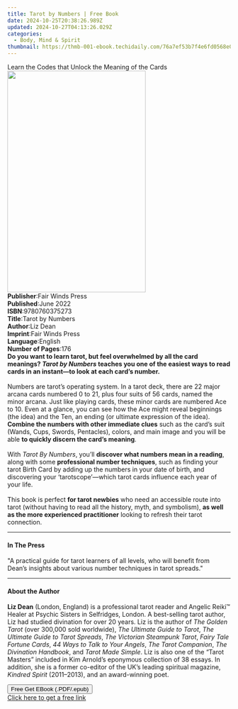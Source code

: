 ```yaml
---
title: Tarot by Numbers | Free Book
date: 2024-10-25T20:38:26.989Z
updated: 2024-10-27T04:13:26.029Z
categories:
  - Body, Mind & Spirit
thumbnail: https://thmb-001-ebook.techidaily.com/76a7ef53b7f4e6fd0568e07eaa0bb522dd9a085b48844d8990762d689f2e005f.jpg
---
```

<main id="book-container">
  <div class="flex flex-col">
    <div class="book-brief flex-1 py-6 px-4 sm:p-6 md:py-10 md:px-8">
      <!-- brief-->
      <div class="book-brief-main">
        Learn the Codes that Unlock the Meaning of the Cards
      </div>
    </div>
    <div
      class="book-meta-info flex-1 grid gap-4 col-start-1 col-end-3 row-start-1 sm:mb-6 sm:grid-cols-4 lg:gap-6 lg:col-start-2 lg:row-end-6 lg:row-span-6 lg:mb-0"
    >
      <div
        class="book-meta-info-left place-content-center mt-4 p-4 text-sm leading-6 col-start-2 col-span-2 dark:text-slate-400"
      >
        <img
          class="w-full h-500 object-cover rounded-lg sm:h-255 sm:col-span-2 lg:col-span-full"
          src="https://img-001-ebook.techidaily.com/c715e91ec023ff02d4dd8739b1bd7147b2dd3758fb0df2871b3c3fffb0ee1a0d.jpg"
          alt=""
          width="312"
          height="500"
        />
      </div>
      <div
        class="book-meta-info-right mt-2 col-start-1 row-start-2 col-span-3 self-center"
      >
        <!-- meta data  -->
        <div class="flex flex-col px-4 md:px-8">
          <div class="flex-1">
            <strong>Publisher</strong>:<span class="px-2"
              >Fair Winds Press</span
            >
          </div>
          <div class="flex-1">
            <strong>Published</strong>:<span class="px-2">June 2022</span>
          </div>
          <div class="flex-1">
            <strong>ISBN</strong>:<span class="px-2">9780760375273</span>
          </div>
          <div class="flex-1">
            <strong>Title</strong>:<span class="px-2">Tarot by Numbers</span>
          </div>
          <div class="flex-1">
            <strong>Author</strong>:<span class="px-2">Liz Dean</span>
          </div>
          <div class="flex-1">
            <strong>Imprint</strong>:<span class="px-2">Fair Winds Press</span>
          </div>
          <div class="flex-1">
            <strong>Language</strong>:<span class="px-2">English</span>
          </div>
          <div class="flex-1">
            <strong>Number of Pages</strong>:<span class="px-2">176</span>
          </div>
        </div>
      </div>
    </div>
    <div class="book-description flex-1 py-6 px-4 sm:p-6 md:py-10 md:px-8">
      <div class="book-description-main">
        <div accordion-content="" id="description">
          <b
            >Do you want to learn tarot, but feel overwhelmed by all the card
            meanings? <i>Tarot by Numbers</i> teaches you one of the easiest
            ways to read cards in an instant—to look at each card’s number.</b
          ><br /><br />
          Numbers are tarot’s operating system. In a tarot deck, there are 22
          major arcana cards numbered 0 to 21, plus four suits of 56 cards,
          named the minor arcana. Just like playing cards, these minor cards are
          numbered Ace to 10. Even at a glance, you can see how the Ace might
          reveal beginnings (the idea) and the Ten, an ending (or ultimate
          expression of the idea).
          <b>Combine the numbers with other immediate clues</b> such as the
          card’s suit (Wands, Cups, Swords, Pentacles), colors, and main image
          and you will be able
          <b>to quickly discern the card’s meaning</b>.<br /><br />
          With <i>Tarot By Numbers</i>, you’ll
          <b>discover what numbers mean in a reading</b>, along with some
          <b>professional number techniques</b>, such as finding your tarot
          Birth Card by adding up the numbers in your date of birth, and
          discovering your ‘tarotscope’—which tarot cards influence each year of
          your life.<br /><br />
          This book is perfect <b>for tarot newbies</b> who need an accessible
          route into tarot (without having to read all the history, myth, and
          symbolism),
          <b>as well as the more experienced practitioner</b> looking to refresh
          their tarot connection.
        </div>
        <div class="accordion-fader"></div>
      </div>
    </div>
    <div class="book-excerpts flex-1 py-6 px-4 sm:p-6 md:py-10 md:px-8">
      <!-- excerpts-->
      <div class="book-excerpts-main">
        <hr />
        <h4 class="placeholder placeholder-heading">
          <span>In The Press</span>
        </h4>
        <p>
          "A practical guide for tarot learners of all levels, who will benefit
          from Dean’s insights about various number techniques in tarot
          spreads."
        </p>
      </div>
    </div>
    <div class="book-about-author flex-1 py-6 px-4 sm:p-6 md:py-10 md:px-8">
      <!-- about author-->
      <div class="book-main-author-main">
        <hr />
        <h4 class="placeholder placeholder-heading">
          <span>About the Author</span>
        </h4>
        <p></p>
        <p>
          <b>Liz Dean</b> (London, England) is a professional tarot reader and
          Angelic Reiki™ Healer at Psychic Sisters in Selfridges, London. A
          best-selling tarot author, Liz had studied divination for over 20
          years. Liz is the author of <i>The Golden Tarot</i> (over 300,000 sold
          worldwide),&nbsp;<i>The Ultimate Guide to Tarot</i>,
          <i>The Ultimate Guide to Tarot Spreads</i>,
          <i>The Victorian Steampunk Tarot</i>, <i>Fairy Tale Fortune Cards</i>,
          <i>44 Ways to Talk to Your Angels</i>, <i>The Tarot Companion</i>,
          <i>The Divination Handbook</i>, and <i>Tarot Made Simple</i>.&nbsp;Liz
          is also one of the “Tarot Masters” included in Kim Arnold’s eponymous
          collection of 38 essays. In addition, she is a former co-editor of the
          UK’s leading spiritual magazine, <i>Kindred Spirit</i> (2011–2013),
          and an award-winning poet.
        </p>
        <p></p>
      </div>
    </div>
    <div class="book-free-get flex-1 py-6 px-4 sm:p-6 md:py-10 md:px-8">
      <button
        id="btn-free-get"
        class="bg-blue-500 hover:bg-blue-700 text-white font-bold py-2 px-4 rounded"
      >
        Free Get EBook (.PDF/.epub)
      </button>
      <div id="countdown-display" class="px-2 text-lg mt-2"></div>
      <a
        id="free-link"
        class="hidden bg-blue-500 hover:bg-blue-700 text-white font-bold py-2 px-4 rounded"
        href="https://www.ebooks.com/en-us/book/210595438/tarot-by-numbers/liz-dean/"
        target="_blank"
        >Click here to get a free link</a
      >
    </div>
    <script>
      let countdownTime = 0;
      let countdownInterval = null;
      document
        .getElementById('btn-free-get')
        .addEventListener('click', startCountdown);
      function startCountdown() {
        countdownTime = new Date().getTime() + 60000 * 3;
        countdownInterval = setInterval(updateCountdown, 1000);
        document.getElementById('btn-free-get').disabled = true;
        document
          .getElementById('btn-free-get')
          .classList.add('bg-gray-500', 'cursor-not-allowed');
      }
      function updateCountdown() {
        let currentTime = new Date().getTime();
        let timeLeft = countdownTime - currentTime;
        let secondsLeft = Math.floor(timeLeft / 1000);
        document.getElementById('countdown-display').innerHTML =
          `Remaining time: ${secondsLeft} seconds.`;
        if (secondsLeft <= 0) {
          clearInterval(countdownInterval);
          document.getElementById('btn-free-get').classList.add('hidden');
          document.getElementById('free-link').classList.remove('hidden');
          document.getElementById('countdown-display').innerHTML = '';
        }
      }
    </script>
  </div>
</main>

<ins class="adsbygoogle"
      style="display:block"
      data-ad-client="ca-pub-7571918770474297"
      data-ad-slot="8358498916"
      data-ad-format="auto"
      data-full-width-responsive="true"></ins>
    